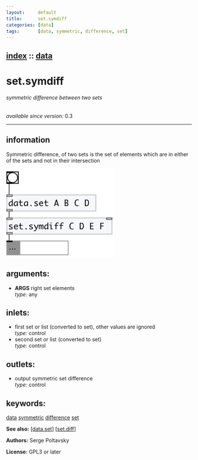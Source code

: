 ```yaml
---
layout:     default
title:      set.symdiff
categories: [data]
tags:       [data, symmetric, difference, set]
---
```

[index](index.html) :: [data](category_data.html)
---

# set.symdiff

###### symmetric difference between two sets

*available since version:* 0.3

---


## information
Symmetric difference, of two sets is the set of elements which are in either of the sets and not in their intersection


[![example](../examples/img/set.symdiff.jpg)](../examples/pd/set.symdiff.pd)



## arguments:

* **ARGS**
right set elements<br>
_type:_ any<br>







## inlets:

* first set or list (converted to set), other values are ignored<br>
_type:_ control
* second set or list (converted to set)<br>
_type:_ control



## outlets:

* output symmetric set difference<br>
_type:_ control



## keywords:

[data](keywords/data.html)
[symmetric](keywords/symmetric.html)
[difference](keywords/difference.html)
[set](keywords/set.html)



**See also:**
[\[data.set\]](data.set.html)
[\[set.diff\]](set.diff.html)




**Authors:** Serge Poltavsky




**License:** GPL3 or later





